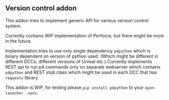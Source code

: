 Version control addon
---------------------

This addon tries to implement generic API for various version control system.

Currently contains WIP implementation of Perforce, but there might be more in the future.

Implementation tries to use only single dependency `p4python` which is binary dependent on version of python used. (Which might be different in different DCCs, different versions of Unreal etc.)
Currently implements REST api to run p4 commands only on separate webserver which contains `p4python` and REST stub class which might be used in each DCC that has `requests` library.

This addon is WIP, for testing please `pip install p4python` to your `ayon-launcher .venv`.
